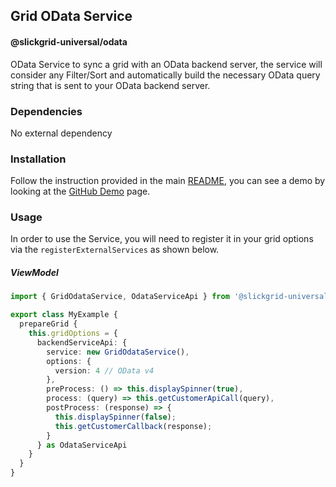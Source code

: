 ## Grid OData Service
#### @slickgrid-universal/odata

OData Service to sync a grid with an OData backend server, the service will consider any Filter/Sort and automatically build the necessary OData query string that is sent to your OData backend server.

### Dependencies
No external dependency

### Installation
Follow the instruction provided in the main [README](https://github.com/ghiscoding/slickgrid-universal#installation), you can see a demo by looking at the [GitHub Demo](https://ghiscoding.github.io/slickgrid-universal/#/example09) page.

### Usage
In order to use the Service, you will need to register it in your grid options via the `registerExternalServices` as shown below.

##### ViewModel
```ts
import { GridOdataService, OdataServiceApi } from '@slickgrid-universal/odata';

export class MyExample {
  prepareGrid {
    this.gridOptions = {
      backendServiceApi: {
        service: new GridOdataService(),
        options: {
          version: 4 // OData v4
        },
        preProcess: () => this.displaySpinner(true),
        process: (query) => this.getCustomerApiCall(query),
        postProcess: (response) => {
          this.displaySpinner(false);
          this.getCustomerCallback(response);
        }
      } as OdataServiceApi
    }
  }
}
```
